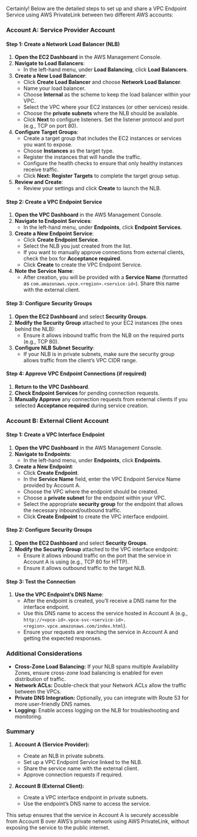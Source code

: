 Certainly! Below are the detailed steps to set up and share a VPC Endpoint Service using AWS PrivateLink between two different AWS accounts:

### **Account A: Service Provider Account**

#### **Step 1: Create a Network Load Balancer (NLB)**
1. **Open the EC2 Dashboard** in the AWS Management Console.
2. **Navigate to Load Balancers**:
   - In the left-hand menu, under **Load Balancing**, click **Load Balancers**.
3. **Create a New Load Balancer**:
   - Click **Create Load Balancer** and choose **Network Load Balancer**.
   - Name your load balancer.
   - Choose **Internal** as the scheme to keep the load balancer within your VPC.
   - Select the VPC where your EC2 instances (or other services) reside.
   - Choose the **private subnets** where the NLB should be available.
   - Click **Next** to configure listeners. Set the listener protocol and port (e.g., TCP on port 80).
4. **Configure Target Groups**:
   - Create a target group that includes the EC2 instances or services you want to expose.
   - Choose **Instances** as the target type.
   - Register the instances that will handle the traffic.
   - Configure the health checks to ensure that only healthy instances receive traffic.
   - Click **Next: Register Targets** to complete the target group setup.
5. **Review and Create**:
   - Review your settings and click **Create** to launch the NLB.

#### **Step 2: Create a VPC Endpoint Service**
1. **Open the VPC Dashboard** in the AWS Management Console.
2. **Navigate to Endpoint Services**:
   - In the left-hand menu, under **Endpoints**, click **Endpoint Services**.
3. **Create a New Endpoint Service**:
   - Click **Create Endpoint Service**.
   - Select the NLB you just created from the list.
   - If you want to manually approve connections from external clients, check the box for **Acceptance required**.
   - Click **Create** to create the VPC Endpoint Service.
4. **Note the Service Name**:
   - After creation, you will be provided with a **Service Name** (formatted as `com.amazonaws.vpce.<region>.<service-id>`). Share this name with the external client.

#### **Step 3: Configure Security Groups**
1. **Open the EC2 Dashboard** and select **Security Groups**.
2. **Modify the Security Group** attached to your EC2 instances (the ones behind the NLB):
   - Ensure it allows inbound traffic from the NLB on the required ports (e.g., TCP 80).
3. **Configure NLB Subnet Security**:
   - If your NLB is in private subnets, make sure the security group allows traffic from the client’s VPC CIDR range.

#### **Step 4: Approve VPC Endpoint Connections (if required)**
1. **Return to the VPC Dashboard**.
2. **Check Endpoint Services** for pending connection requests.
3. **Manually Approve** any connection requests from external clients if you selected **Acceptance required** during service creation.

### **Account B: External Client Account**

#### **Step 1: Create a VPC Interface Endpoint**
1. **Open the VPC Dashboard** in the AWS Management Console.
2. **Navigate to Endpoints**:
   - In the left-hand menu, under **Endpoints**, click **Endpoints**.
3. **Create a New Endpoint**:
   - Click **Create Endpoint**.
   - In the **Service Name** field, enter the VPC Endpoint Service Name provided by Account A.
   - Choose the VPC where the endpoint should be created.
   - Choose a **private subnet** for the endpoint within your VPC.
   - Select the appropriate **security group** for the endpoint that allows the necessary inbound/outbound traffic.
   - Click **Create Endpoint** to create the VPC interface endpoint.

#### **Step 2: Configure Security Groups**
1. **Open the EC2 Dashboard** and select **Security Groups**.
2. **Modify the Security Group** attached to the VPC interface endpoint:
   - Ensure it allows inbound traffic on the port that the service in Account A is using (e.g., TCP 80 for HTTP).
   - Ensure it allows outbound traffic to the target NLB.

#### **Step 3: Test the Connection**
1. **Use the VPC Endpoint’s DNS Name**:
   - After the endpoint is created, you’ll receive a DNS name for the interface endpoint.
   - Use this DNS name to access the service hosted in Account A (e.g., `http://<vpce-id>.vpce-svc-<service-id>.<region>.vpce.amazonaws.com/index.html`).
   - Ensure your requests are reaching the service in Account A and getting the expected responses.

### **Additional Considerations**

- **Cross-Zone Load Balancing:** If your NLB spans multiple Availability Zones, ensure cross-zone load balancing is enabled for even distribution of traffic.
- **Network ACLs:** Double-check that your Network ACLs allow the traffic between the VPCs.
- **Private DNS Integration:** Optionally, you can integrate with Route 53 for more user-friendly DNS names.
- **Logging:** Enable access logging on the NLB for troubleshooting and monitoring.

### **Summary**
1. **Account A (Service Provider):**
   - Create an NLB in private subnets.
   - Set up a VPC Endpoint Service linked to the NLB.
   - Share the service name with the external client.
   - Approve connection requests if required.
  
2. **Account B (External Client):**
   - Create a VPC interface endpoint in private subnets.
   - Use the endpoint’s DNS name to access the service.

This setup ensures that the service in Account A is securely accessible from Account B over AWS’s private network using AWS PrivateLink, without exposing the service to the public internet.
